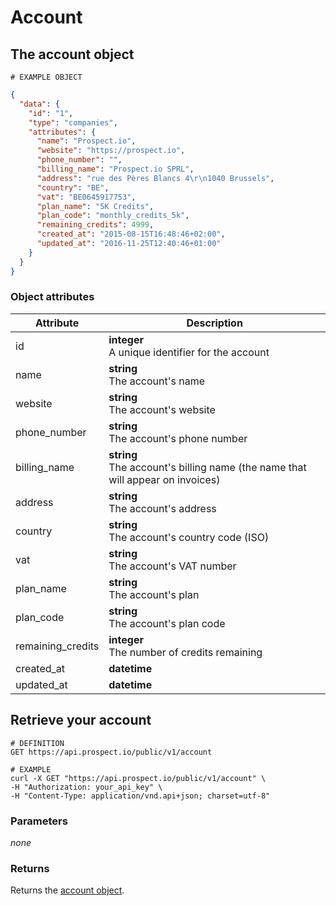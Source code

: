 # Account
## The account object
```
# EXAMPLE OBJECT
```

```json
{
  "data": {
    "id": "1",
    "type": "companies",
    "attributes": {
      "name": "Prospect.io",
      "website": "https://prospect.io",
      "phone_number": "",
      "billing_name": "Prospect.io SPRL",
      "address": "rue des Pères Blancs 4\r\n1040 Brussels",
      "country": "BE",
      "vat": "BE0645917753",
      "plan_name": "5K Credits",
      "plan_code": "monthly_credits_5k",
      "remaining_credits": 4999,
      "created_at": "2015-08-15T16:48:46+02:00",
      "updated_at": "2016-11-25T12:40:46+01:00"
    }
  }
}
```

### Object attributes
Attribute | Description
--------- | -----------
id | **integer** <br />A unique identifier for the account
name | **string** <br />The account's name
website | **string** <br />The account's website
phone_number | **string** <br />The account's phone number
billing_name | **string** <br />The account's billing name (the name that will appear on invoices)
address | **string** <br />The account's address
country | **string** <br />The account's country code (ISO)
vat | **string** <br />The account's VAT number
plan_name | **string** <br />The account's plan
plan_code | **string** <br />The account's plan code
remaining_credits | **integer** <br />The number of credits remaining
created_at | **datetime** | ISO 8601 format with timezone offset
updated_at | **datetime** | ISO 8601 format with timezone offset

## Retrieve your account
```shell
# DEFINITION
GET https://api.prospect.io/public/v1/account

# EXAMPLE
curl -X GET "https://api.prospect.io/public/v1/account" \
-H "Authorization: your_api_key" \
-H "Content-Type: application/vnd.api+json; charset=utf-8"
```

### Parameters
*none*

### Returns
Returns the [account object](#the-account-object).
